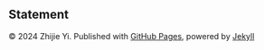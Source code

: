 ## Statement

© 2024 Zhijie Yi. Published with [GitHub Pages](https://pages.github.com/), powered by [Jekyll](https://jekyllrb.com/)
